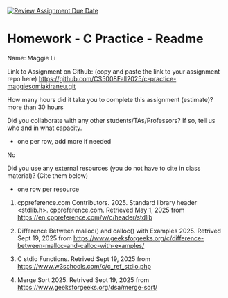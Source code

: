 [![Review Assignment Due Date](https://classroom.github.com/assets/deadline-readme-button-22041afd0340ce965d47ae6ef1cefeee28c7c493a6346c4f15d667ab976d596c.svg)](https://classroom.github.com/a/CbzfTysD)
# Homework - C Practice - Readme

Name: Maggie Li 

Link to Assignment on Github: (copy and paste the link to your assignment repo here)
https://github.com/CS5008Fall2025/c-practice-maggiesomiakiraneu.git

How many hours did it take you to complete this assignment (estimate)? more than 30 hours

Did you collaborate with any other students/TAs/Professors? If so, tell us who and in what capacity.  
- one per row, add more if needed


No

Did you use any external resources (you do not have to cite in class material)? (Cite them below)  
- one row per resource


1. cppreference.com Contributors. 2025. Standard library header <stdlib.h>. cppreference.com. Retrieved May 1, 2025 from https://en.cppreference.com/w/c/header/stdlib

2. Difference Between malloc() and calloc() with Examples 2025. Retrived Sept 19, 2025 from https://www.geeksforgeeks.org/c/difference-between-malloc-and-calloc-with-examples/
   
3. C stdio Functions. Retrived Sept 19, 2025 from https://www.w3schools.com/c/c_ref_stdio.php
   
4. Merge Sort 2025. Retrived Sept 19, 2025 from https://www.geeksforgeeks.org/dsa/merge-sort/

